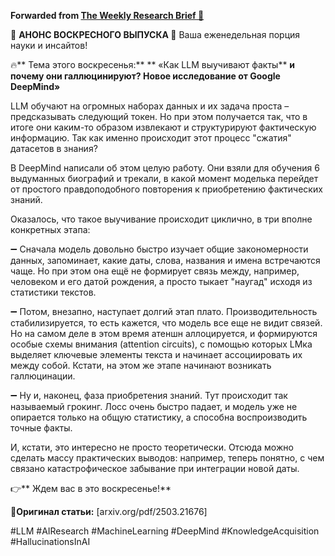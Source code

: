 **Forwarded from [The Weekly Research Brief 📰](https://t.me/TheWeeklyBrief/25)**

📢 **АНОНС ВОСКРЕСНОГО ВЫПУСКА 📢**
Ваша еженедельная порция науки и инсайтов!

🔥** Тема этого воскресенья:**  **
«Как LLM выучивают факты** **и почему они галлюцинируют?
Новое исследование от Google DeepMind»**  

LLM обучают на огромных наборах данных и их задача проста – предсказывать следующий токен. Но при этом получается так, что в итоге они каким-то образом извлекают и структурируют фактическую информацию. Так как именно происходит этот процесс "сжатия" датасетов в знания?

В DeepMind написали об этом целую работу. Они взяли для обучения 6 выдуманных биографий и трекали, в какой момент моделька перейдет от простого правдоподобного повторения к приобретению фактических знаний. 

Оказалось, что такое выучивание происходит циклично, в три вполне конкретных этапа: 

➖ Сначала модель довольно быстро изучает общие закономерности данных, запоминает, какие даты, слова, названия и имена встречаются чаще. Но при этом она ещё не формирует связь между, например, человеком и его датой рождения, а просто тыкает "наугад" исходя из статистики текстов.

➖ Потом, внезапно, наступает долгий этап плато. Производительность стабилизируется, то есть кажется, что модель все еще не видит связей. Но на самом деле в этом время атеншн аллоцируется, и формируются особые схемы внимания (attention circuits), с помощью которых LMка выделяет ключевые элементы текста и начинает ассоциировать их между собой. Кстати, на этом же этапе начинают возникать галлюцинации. 

➖ Ну и, наконец, фаза приобретения знаний. Тут происходит так называемый грокинг. Лосс очень быстро падает, и модель уже не опирается только на общую статистику, а способна воспроизводить точные факты. 

И, кстати, это интересно не просто теоретически. Отсюда можно сделать массу практических выводов: например, теперь понятно, с чем связано катастрофическое забывание при интеграции новой даты.

👉** Ждем вас в это воскресенье!**  

📰**Оригинал статьи:** [arxiv.org/pdf/2503.21676]

#LLM #AIResearch #MachineLearning #DeepMind #KnowledgeAcquisition #HallucinationsInAI